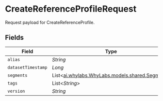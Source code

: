 # CreateReferenceProfileRequest

Request payload for CreateReferenceProfile.


## Fields

| Field                                                                            | Type                                                                             | Required                                                                         | Description                                                                      |
| -------------------------------------------------------------------------------- | -------------------------------------------------------------------------------- | -------------------------------------------------------------------------------- | -------------------------------------------------------------------------------- |
| `alias`                                                                          | *String*                                                                         | :heavy_minus_sign:                                                               | N/A                                                                              |
| `datasetTimestamp`                                                               | *Long*                                                                           | :heavy_minus_sign:                                                               | N/A                                                                              |
| `segments`                                                                       | List<[ai.whylabs.WhyLabs.models.shared.Segment](../../models/shared/Segment.md)> | :heavy_minus_sign:                                                               | N/A                                                                              |
| `tags`                                                                           | List<*String*>                                                                   | :heavy_minus_sign:                                                               | N/A                                                                              |
| `version`                                                                        | *String*                                                                         | :heavy_minus_sign:                                                               | N/A                                                                              |